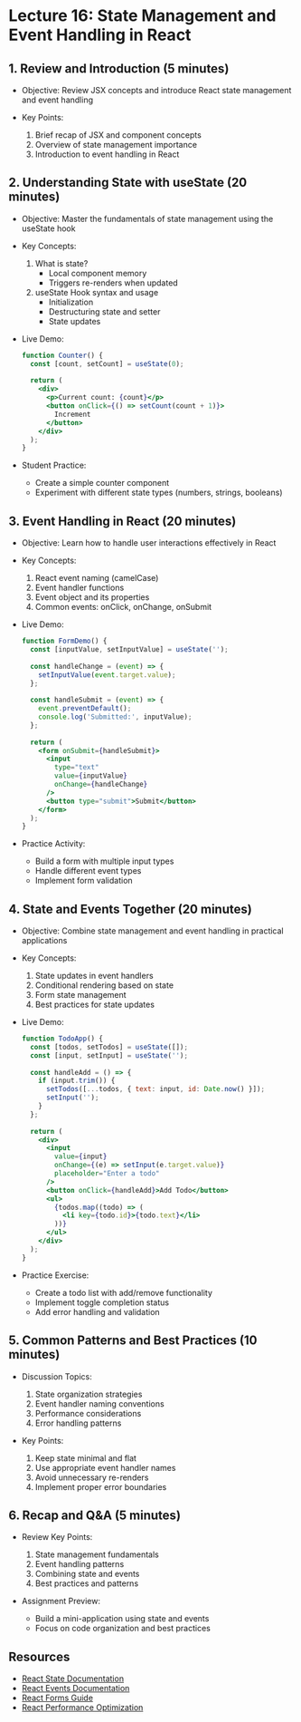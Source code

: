 # Lecture 16: State Management and Event Handling in React

## 1. Review and Introduction (5 minutes)

- Objective: Review JSX concepts and introduce React state management and event handling

- Key Points:
  1. Brief recap of JSX and component concepts
  2. Overview of state management importance
  3. Introduction to event handling in React

## 2. Understanding State with useState (20 minutes)

- Objective: Master the fundamentals of state management using the useState hook

- Key Concepts:
  1. What is state?
     - Local component memory
     - Triggers re-renders when updated
  2. useState Hook syntax and usage
     - Initialization
     - Destructuring state and setter
     - State updates

- Live Demo:

  ```jsx
  function Counter() {
    const [count, setCount] = useState(0);
    
    return (
      <div>
        <p>Current count: {count}</p>
        <button onClick={() => setCount(count + 1)}>
          Increment
        </button>
      </div>
    );
  }
  ```

- Student Practice:
    - Create a simple counter component
    - Experiment with different state types (numbers, strings, booleans)

## 3. Event Handling in React (20 minutes)

- Objective: Learn how to handle user interactions effectively in React

- Key Concepts:
  1. React event naming (camelCase)
  2. Event handler functions
  3. Event object and its properties
  4. Common events: onClick, onChange, onSubmit

- Live Demo:

  ```jsx
  function FormDemo() {
    const [inputValue, setInputValue] = useState('');
    
    const handleChange = (event) => {
      setInputValue(event.target.value);
    };
    
    const handleSubmit = (event) => {
      event.preventDefault();
      console.log('Submitted:', inputValue);
    };
    
    return (
      <form onSubmit={handleSubmit}>
        <input 
          type="text"
          value={inputValue}
          onChange={handleChange}
        />
        <button type="submit">Submit</button>
      </form>
    );
  }
  ```

- Practice Activity:
    - Build a form with multiple input types
    - Handle different event types
    - Implement form validation

## 4. State and Events Together (20 minutes)

- Objective: Combine state management and event handling in practical applications

- Key Concepts:
  1. State updates in event handlers
  2. Conditional rendering based on state
  3. Form state management
  4. Best practices for state updates

- Live Demo:

  ```jsx
  function TodoApp() {
    const [todos, setTodos] = useState([]);
    const [input, setInput] = useState('');
    
    const handleAdd = () => {
      if (input.trim()) {
        setTodos([...todos, { text: input, id: Date.now() }]);
        setInput('');
      }
    };
    
    return (
      <div>
        <input
          value={input}
          onChange={(e) => setInput(e.target.value)}
          placeholder="Enter a todo"
        />
        <button onClick={handleAdd}>Add Todo</button>
        <ul>
          {todos.map((todo) => (
            <li key={todo.id}>{todo.text}</li>
          ))}
        </ul>
      </div>
    );
  }
  ```

- Practice Exercise:
    - Create a todo list with add/remove functionality
    - Implement toggle completion status
    - Add error handling and validation

## 5. Common Patterns and Best Practices (10 minutes)

- Discussion Topics:
  1. State organization strategies
  2. Event handler naming conventions
  3. Performance considerations
  4. Error handling patterns

- Key Points:
  1. Keep state minimal and flat
  2. Use appropriate event handler names
  3. Avoid unnecessary re-renders
  4. Implement proper error boundaries

## 6. Recap and Q&A (5 minutes)

- Review Key Points:
  1. State management fundamentals
  2. Event handling patterns
  3. Combining state and events
  4. Best practices and patterns

- Assignment Preview:
    - Build a mini-application using state and events
    - Focus on code organization and best practices

## Resources

- [React State Documentation](https://react.dev/learn/state-a-components-memory)
- [React Events Documentation](https://react.dev/learn/responding-to-events)
- [React Forms Guide](https://react.dev/learn/forms)
- [React Performance Optimization](https://react.dev/learn/render-and-commit)
